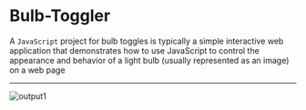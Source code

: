 # Bulb-Toggler

A ```JavaScript``` project for bulb toggles is typically a simple interactive web application that demonstrates how to use JavaScript to control the appearance and behavior of a light bulb (usually represented as an image) on a web page

---
![output1](./Image/)